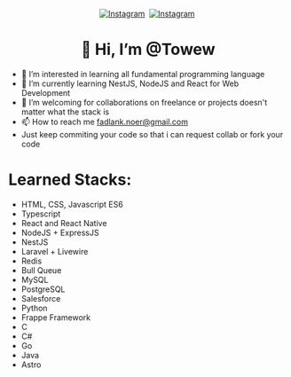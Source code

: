 <p align="center">
<a href="https://instagram.com/cerita.anda"><img src="https://img.shields.io/badge/Instagram-C13584?style=for-the-badge&logo=instagram&logoColor=white" alt="Instagram" /></a>&nbsp;
<a href="https://www.linkedin.com/in/fadlan-kautsar-noer/"><img src="https://img.shields.io/badge/LinkedIn-0e76a8?style=for-the-badge&logo=linkedin&logoColor=white" alt="Instagram" /></a>&nbsp;
</p>

<p>
  <h1 align="center">👋 Hi, I’m @Towew</h1>
</p>

- 👀 I’m interested in learning all fundamental programming language
- 🌱 I’m currently learning NestJS, NodeJS and React for Web Development
- 💞️ I’m welcoming for collaborations on freelance or projects doesn't matter what the stack is
- 📫 How to reach me [fadlank.noer@gmail.com](mailto:fadlank.noer@gmail.com)
- Just keep commiting your code so that i can request collab or fork your code

<!--
# My projects: 
- [WaysBook](https://warung-waysbook-b32.netlify.app/) // Bootcamp Project
- [Weather App UI](https://weather-app-test-sa.netlify.app/) 
-->

# Learned Stacks:
- HTML, CSS, Javascript ES6
- Typescript
- React and React Native
- NodeJS + ExpressJS
- NestJS
- Laravel + Livewire
- Redis
- Bull Queue
- MySQL
- PostgreSQL
- Salesforce
- Python
- Frappe Framework
- C
- C#
- Go
- Java
- Astro

<!---
Towew/Towew is a ✨ special ✨ repository because its `README.md` (this file) appears on your GitHub profile.
You can click the Preview link to take a look at your changes.
--->
